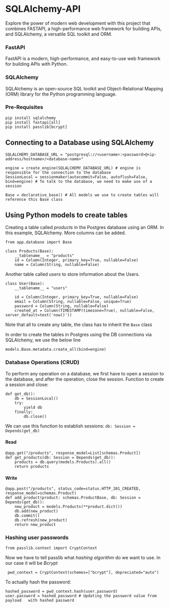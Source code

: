 # SQLAlchemy-API
Explore the power of modern web development with this project that combines FASTAPI, a high-performance web framework for building APIs, and SQLAlchemy, a versatile SQL toolkit and ORM.
### FastAPI
FastAPI is a modern, high-performance, and easy-to-use web framework for building APIs with Python.

### SQLAlchemy
SQLAlchemy is an open-source SQL toolkit and Object-Relational Mapping (ORM) library for the Python programming language.

### Pre-Requisites
```commandline
pip install sqlalchemy
pip install fastapi[all]
pip install passlib[bcrypt]
```

## Connecting to a Database using SQLAlchemy
```commandline
SQLALCHEMY_DATABASE_URL = "postgresql://<username>:<password>@<ip-address/hostname>/<database-name>"

engine = create_engine(SQLALCHEMY_DATABASE_URL) # engine is responsible for the connection to the database
SessionLocal = sessionmaker(autocommit=False, autoflush=False, bind=engine) # To talk to the database, we need to make use of a session

Base = declarative_base() # All models we use to create tables will reference this Base class
```

## Using Python models to create tables
Creating a table called _products_ in the Postgres database using an ORM. In this example, SQLAlchemy.
More columns can be added.
```commandline
from app.database import Base

class Products(Base):
    __tablename__ = "products"
    id = Column(Integer, primary_key=True, nullable=False)
    name = Column(String, nullable=False)
```
Another table called _users_ to store information about the Users.
```commandline
class User(Base):
    __tablename__ = "users"

    id = Column(Integer, primary_key=True, nullable=False)
    email = Column(String, nullable=False, unique=True)
    password = Column(String, nullable=False)
    created_at = Column(TIMESTAMP(timezone=True), nullable=False, server_default=text('now()'))
```
Note that all to create any table, the class has to inherit the `Base` class

In order to create the tables in Postgres using the DB connections via SQLAlchemy, we use the below line
```commandline
models.Base.metadata.create_all(bind=engine)
```
### Database Operations (CRUD)
To perform any operation on a database, we first have to open a session to the database, and after the operation, close the session.
Function to create a session and close:
```commandline
def get_db():
    db = SessionLocal()
    try:
        yield db
    finally:
        db.close()
```
We can use this function to establish sessions: `db: Session = Depends(get_db)`

#### Read
```commandline
@app.get("/products", response_model=List[schemas.Product])
def get_products(db: Session = Depends(get_db)):
    products = db.query(models.Products).all()
    return products
```
#### Write
```commandline
@app.post("/products", status_code=status.HTTP_201_CREATED, response_model=schemas.Product)
def add_product(product: schemas.ProductBase, db: Session = Depends(get_db)):
    new_product = models.Products(**product.dict())
    db.add(new_product)
    db.commit()
    db.refresh(new_product)
    return new_product
```

### Hashing user passwords
`from passlib.context import CryptContext`

Now we have to tell passlib what _hashing algorithm_ do we want to use. 
In our case it will be *Bcrypt*

` pwd_context = CryptContext(schemes=["bcrypt"], depreciated="auto")`

To actually hash the password:
```commandline
hashed_password = pwd_context.hash(user.password)
user.password = hashed_password # Updating the password value from payload   with hashed password
```